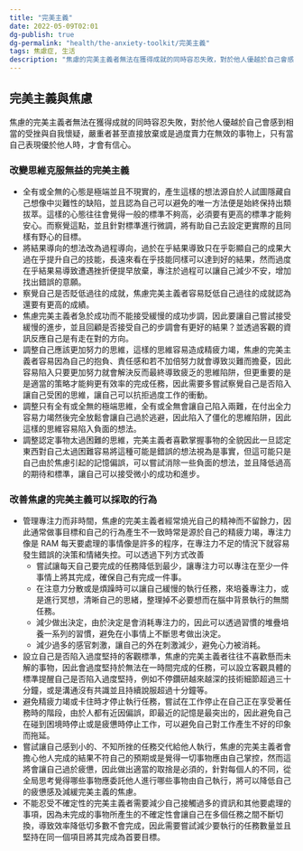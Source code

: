 ```yaml
---
title: "完美主義"
date: 2022-05-09T02:01
dg-publish: true
dg-permalink: "health/the-anxiety-toolkit/完美主義"
tags: 焦慮症, 生活
description: "焦慮的完美主義者無法在獲得成就的同時容忍失敗，對於他人優越於自己會感到相當的受挫與自我懷疑，嚴重者甚至直接放棄或是過度賣力在無效的事物上，只有當自己表現優於他人時，才會有信心..."
---
```

## 完美主義與焦慮

焦慮的完美主義者無法在獲得成就的同時容忍失敗，對於他人優越於自己會感到相當的受挫與自我懷疑，嚴重者甚至直接放棄或是過度賣力在無效的事物上，只有當自己表現優於他人時，才會有信心。

### 改變思維克服無益的完美主義

- 全有或全無的心態是極端並且不現實的，產生這樣的想法源自於人試圖隱藏自己想像中災難性的缺陷，並且認為自己可以避免的唯一方法便是始終保持出類拔萃。這樣的心態往往會覺得一般的標準不夠高，必須要有更高的標準才能夠安心。而察覺這點，並且針對標準進行微調，將有助自己去設定更實際的且同樣有野心的目標。
- 將結果導向的想法改為過程導向，過於在乎結果導致只在乎彰顯自己的成果大過在乎提升自己的技能，長遠來看在乎技能同樣可以達到好的結果，然而過度在乎結果易導致遭遇挫折便提早放棄，專注於過程可以讓自己減少不安，增加找出錯誤的意願。
- 察覺自己是否貶低過往的成就，焦慮完美主義者容易貶低自己過往的成就認為還要有更高的成績。
- 焦慮完美主義者急於成功而不能接受緩慢的成功步調，因此要讓自己嘗試接受緩慢的進步，並且回顧是否接受自己的步調會有更好的結果？並透過客觀的資訊反應自己是有走在對的方向。
- 調整自己應該更加努力的思維，這樣的思維容易造成精疲力竭，焦慮的完美主義者容易因為自己的抱負、責任感和若不加倍努力就會導致災難而擔憂，因此容易陷入只要更加努力就會解決反而最終導致疲乏的思維陷阱，但更重要的是是適當的策略才能夠更有效率的完成任務，因此需要多嘗試察覺自己是否陷入讓自己受困的思維，讓自己可以抗拒過度工作的衝動。
- 調整只有全有或全無的極端思維，全有或全無會讓自己陷入兩難，在付出全力容易力竭然後完全放鬆會讓自己過於逃避，因此陷入了僵化的思維陷阱，因此這樣的思維容易陷入負面的想法。
- 調整認定事物太過困難的思維，完美主義者喜歡掌握事物的全貌因此一旦認定東西對自己太過困難容易將這種可能是錯誤的想法視為是事實，但這可能只是自己由於焦慮引起的記憶偏誤，可以嘗試消除一些負面的想法，並且降低過高的期待和標準，讓自己可以接受微小的成功和進步。

### 改善焦慮的完美主義可以採取的行為

- 管理專注力而非時間，焦慮的完美主義者經常燒光自己的精神而不留餘力，因此通常做事目標和自己的行為產生不一致時常是源於自己的精疲力竭，專注力像是 RAM 每天要處理的事情像是許多的程序，在專注力不足的情況下就容易發生錯誤的決策和情緒失控。可以透過下列方式改善
  - 嘗試讓每天自己要完成的任務降低到最少，讓專注力可以專注在至少一件事情上將其完成，確保自己有完成一件事。
  - 在注意力分散或是煩躁時可以讓自己緩慢的執行任務，來培養專注力，或是進行冥想，清晰自己的思緒，整理掉不必要想而在腦中背景執行的無關任務。
  - 減少做出決定，由於決定是會消耗專注力的，因此可以透過習慣的堆疊培養一系列的習慣，避免在小事情上不斷思考做出決定。
  - 減少過多的感官刺激，讓自己的外在刺激減少，避免心力被消耗。
- 設立自己是否陷入過度堅持的客觀標準，焦慮的完美主義者往往不喜歡懸而未解的事物，因此會過度堅持於無法在一時間完成的任務，可以設立客觀具體的標準提醒自己是否陷入過度堅持，例如不停鑽研越來越深的技術細節超過三十分鐘，或是溝通沒有共識並且持續說服超過十分鐘等。
- 避免精疲力竭或卡住時才停止執行任務，嘗試在工作停止在自己正在享受著任務時的階段，由於人都有近因偏誤，即最近的記憶是最突出的，因此避免自己在碰到困境時停止或是疲憊時停止工作，可以避免自己對工作產生不好的印象而拖延。
- 嘗試讓自己感到小的、不知所挫的任務交代給他人執行，焦慮的完美主義者會擔心他人完成的結果不符自己的預期或是覺得一切事物應由自己掌控，然而這將會讓自己過於疲憊，因此做出適當的取捨是必須的，針對每個人的不同，從全局思考覺得哪些事物應委託他人進行哪些事物由自己執行，將可以降低自己的疲憊感及減緩完美主義的焦慮。
- 不能忍受不確定性的完美主義者需要減少自己接觸過多的資訊和其他要處理的事項，因為未完成的事物所產生的不確定性會讓自己在多個任務之間不斷切換，導致效率降低切多數不會完成，因此需要嘗試減少要執行的任務數量並且堅持在同一個項目將其完成為首要目標。